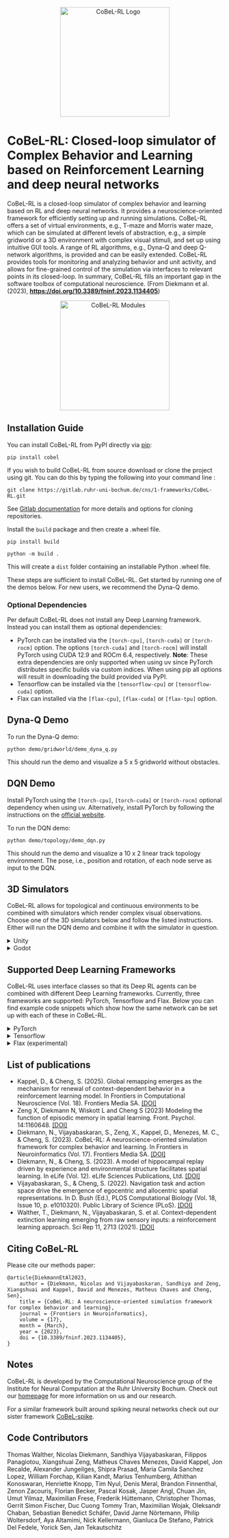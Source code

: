 <div align="center">
<img src="https://ruhr-uni-bochum.sciebo.de/s/dajogO0rVC3AOqO/download" alt="CoBeL-RL Logo" width="256"></img>
</div>

# CoBeL-RL: Closed-loop simulator of Complex Behavior and Learning based on Reinforcement Learning and deep neural networks

CoBeL-RL is a closed-loop simulator of complex behavior and learning based on RL and deep neural networks. It provides a neuroscience-oriented framework for efficiently setting up and running simulations. CoBeL-RL offers a set of virtual environments, e.g., T-maze and Morris water maze, which can be simulated at different levels of abstraction, e.g., a simple gridworld or a 3D environment with complex visual stimuli, and set up using intuitive GUI tools. A range of RL algorithms, e.g., Dyna-Q and deep Q-network algorithms, is provided and can be easily extended. CoBeL-RL provides tools for monitoring and analyzing behavior and unit activity, and allows for fine-grained control of the simulation via interfaces to relevant points in its closed-loop. In summary, CoBeL-RL fills an important gap in the software toolbox of computational neuroscience.
(From Diekmann et al. (2023), **https://doi.org/10.3389/fninf.2023.1134405**)

<div align="center">
<img src="https://ruhr-uni-bochum.sciebo.de/s/95Np7R9qDOTRsGT/download" alt="CoBeL-RL Modules" height="256"></img>
</div>

## Installation Guide

You can install CoBeL-RL from PyPI directly via [pip](https://pypi.org/project/pip/):

```
pip install cobel
```

If you wish to build CoBeL-RL from source download or clone the project using git. You can do this by typing the following into your command line : 

```
git clone https://gitlab.ruhr-uni-bochum.de/cns/1-frameworks/CoBeL-RL.git
```

See [Gitlab documentation](https://docs.gitlab.com/ee/gitlab-basics/start-using-git.html#clone-a-repository) for more details and options for cloning repositories.

Install the `build` package and then create a .wheel file.

```
pip install build
```
```
python -m build .
```

This will create a `dist` folder containing an installable Python .wheel file.


These steps are sufficient to install CoBeL-RL. Get started by running one of the demos below. For new users, we recommend the Dyna-Q demo.

### Optional Dependencies

Per default CoBeL-RL does not install any Deep Learning framework. Instead you can install them as optional dependencies:

 - PyTorch can be installed via the `[torch-cpu]`, `[torch-cuda]` or `[torch-rocm]` option. The options `[torch-cuda]` and `[torch-rocm]` will install PyTorch using CUDA 12.9 and ROCm 6.4, respectively. **Note**: These extra dependencies are only supported when using uv since PyTorch distributes specific builds via custom indices. When using pip all options will result in downloading the build provided via PyPI.
 - Tensorflow can be installed via the `[tensorflow-cpu]` or `[tensorflow-cuda]` option.
 - Flax can installed via the `[flax-cpu]`, `[flax-cuda]` or `[flax-tpu]` option.

## Dyna-Q Demo

To run the Dyna-Q demo:

```
python demo/gridworld/demo_dyna_q.py
```

This should run the demo and visualize a 5 x 5 gridworld without obstacles.

## DQN Demo

Install PyTorch using the `[torch-cpu]`, `[torch-cuda]` or `[torch-rocm]` optional dependency when using uv. Alternatively, install PyTorch by following the instructions on the [official website](https://pytorch.org/).

To run the DQN demo:

```
python demo/topology/demo_dqn.py
```

This should run the demo and visualize a 10 x 2 linear track topology environment.
The pose, i.e., position and rotation, of each node serve as input to the DQN.

## 3D Simulators

CoBeL-RL allows for topological and continuous environments to be combined
with simulators which render complex visual observations.
Choose one of the 3D simulators below and follow the listed instructions.
Either will run the DQN demo and combine it with the simulator in question.

<details>

<summary>
Unity
</summary>

Follow the installation instructions on the [Unity Simulator repository](https://gitlab.ruhr-uni-bochum.de/cns/3-small_projects/reinforcement_learning/unity-game-engine-interface).

You will need to set up an environment variable for the Unity path to run the demos.

```bash
export UNITY_EXECUTABLE="/path/to/unity/"
```

Alternatively, you can provide the path to the executable directly
in the demo script as a parameter to the simulator during initialization

```py
UnitySimulator('room', '/path/to/unity/', resize=(30, 1))
```

or as a command line argument.

```bash
python demo/unity/demo_dqn.py --executable /path/to/unity/
```

 </details> 
 
 <details>

<summary>
Godot
</summary>


Download the [Godot build](https://ruhr-uni-bochum.sciebo.de/s/dSGaGtflsNTqYRW) (Executable for Linux: /godot_simulator_build/godot.x86_64, and Windows: /godot_simulator_build/godot.exe).

You will need to set up an environment variable for the Godot path to run the demos.

```bash
export GODOT_EXECUTABLE="/path/to/godot/"
```

Alternatively, you can provide the path to the executable directly
in the demo script as a parameter to the simulator during initialization

```py
GodotSimulator('room.tscn', '/path/to/godot/', resize=(30, 1))
```

or as a command line argument.

```bash
python demo/godot/demo_dqn.py --executable /path/to/godot/
```
  
 </details>

## Supported Deep Learning Frameworks

CoBeL-RL uses interface classes so that its Deep RL agents can be combined with different Deep Learning frameworks.
Currently, three frameworks are supported: PyTorch, Tensorflow and Flax.
Below you can find example code snippets which show how the same network can be set up with each of these in CoBeL-RL.

<details>
<summary>
PyTorch
</summary>

```py
from torch import Tensor
from torch.nn import Linear
from torch.nn.functional import relu
from cobel.network import TorchNetwork

class Model(nn.Module):

    def __init__(self) -> None:
        super().__init__()
        self.hidden_1 = Linear(in_features=6, out_features=64)
        self.hidden_2 = Linear(in_features=64, out_features=64)
        self.output = Linear(in_features=64, out_features=4)
        self.double()

    def forward(self, layer_input: Tensor) -> Tensor:
        x = self.hidden_1(layer_input)
        x = relu(x)
        x = self.hidden_2(x)
        x = relu(x)
        x = self.output(x)

        return x

network = Model()
model = TorchNetwork(network)
```

</details>

<details>
<summary>
Tensorflow
</summary>

```py
from tensorflow.keras.models import Sequential
from tensorflow.keras.layers import Input, Dense
from cobel.network import KerasNetwork

network = Sequential([
    Input((6, )),
    Dense(64, activation='relu', name='hidden_1'),
    Dense(64, activation='relu', name='hidden_2'),
    Dense(4, name='output'),
])
network.compile(optimizer='adam', loss='mse')
model = KerasNetwork(network)
```

</details>

<details>
<summary>
Flax (experimental)
</summary>

```py
from flax.nnx import Module, Linear, Rngs, relu
from cobel.network import FlaxNetwork

class Model(Module):

    def __init__(self) -> None:
        rngs = Rngs(0)
        self.hidden_1 = Linear(6, 64, rngs=rngs)
        self.hidden_2 = Linear(64, 64, rngs=rngs)
        self.output = Linear(64, 4, rngs=rngs)

    def __call__(self, layer_input):
        x = self.hidden_1(layer_input)
        x = relu(x)
        x = self.hidden_2(x)
        x = relu(x)
        x = self.output(x)

        return x

network = Model()
model = FlaxNetwork(network)
```

</details>
 
## List of publications

* Kappel, D., & Cheng, S. (2025). Global remapping emerges as the mechanism for renewal of context-dependent behavior in a reinforcement learning model. In Frontiers in Computational Neuroscience (Vol. 18). Frontiers Media SA. [[DOI]](https://doi.org/10.3389/fncom.2024.1462110) 
* Zeng X, Diekmann N, Wiskott L and Cheng S (2023) Modeling the function of episodic memory in spatial learning. Front. Psychol. 14:1160648. [[DOI]]( https://doi.org/10.3389/fpsyg.2023.1160648)
* Diekmann, N., Vijayabaskaran, S., Zeng, X., Kappel, D., Menezes, M. C., & Cheng, S. (2023). CoBeL-RL: A neuroscience-oriented simulation framework for complex behavior and learning. In Frontiers in Neuroinformatics (Vol. 17). Frontiers Media SA. [[DOI]](https://doi.org/10.3389/fninf.2023.1134405)
* Diekmann, N., & Cheng, S. (2023). A model of hippocampal replay driven by experience and environmental structure facilitates spatial learning. In eLife (Vol. 12). eLife Sciences Publications, Ltd. [[DOI]](https://doi.org/10.7554/elife.82301) 
* Vijayabaskaran, S., & Cheng, S. (2022). Navigation task and action space drive the emergence of egocentric and allocentric spatial representations. In D. Bush (Ed.), PLOS Computational Biology (Vol. 18, Issue 10, p. e1010320). Public Library of Science (PLoS). [[DOI]](https://doi.org/10.1371/journal.pcbi.1010320) 
* Walther, T., Diekmann, N., Vijayabaskaran, S. et al. Context-dependent extinction learning emerging from raw sensory inputs: a reinforcement learning approach. Sci Rep 11, 2713 (2021). [[DOI]](https://doi.org/10.1038/s41598-021-81157-z) 

## Citing CoBeL-RL

Please cite our methods paper:

```
@article{DiekmannEtAl2023,
    author = {Diekmann, Nicolas and Vijayabaskaran, Sandhiya and Zeng, Xiangshuai and Kappel, David and Menezes, Matheus Chaves and Cheng, Sen},
    title = {CoBeL-RL: A neuroscience-oriented simulation framework for complex behavior and learning},
    journal = {Frontiers in Neuroinformatics},
    volume = {17},
    month = {March},
    year = {2023},
    doi = {10.3389/fninf.2023.1134405},
}
```

## Notes

CoBeL-RL is developed by the Computational Neuroscience group of the Institute for Neural Computation at the Ruhr University Bochum.
Check out our [homepage](https://www.ini.rub.de/research/groups/computational_neuroscience/) for more information on us and our research.

For a similar framework built around spiking neural networks check out our sister framework [CoBeL-spike](https://www.github.com/sencheng/CoBeL-spike).

## Code Contributors

Thomas Walther, Nicolas Diekmann, Sandhiya Vijayabaskaran, Filippos Panagiotou, Xiangshuai Zeng, Matheus Chaves Menezes, David Kappel, Jon Recalde, Alexander Jungeilges, Shipra Prasad, Maria Camila Sanchez Lopez, William Forchap, Kilian Kandt, Marius Tenhumberg, Athithan Konoswaran, Henriette Knopp, Tim Nyul, Denis Meral, Brandon Finnenthal, Zenon Zacouris, Florian Becker, Pascal Kosak, Jasper Angl, Chuan Jin, Umut Yilmaz, Maximilian Frese, Frederik Hüttemann, Christopher Thomas, Gerrit Simon Fischer, Duc Cuong Tommy Tran, Maximilian Wojak, Oleksandr Chaban, Sebastian Benedict Schäfer, David Jarne Nörtemann, Philip Woltersdorf, Aya Altamimi, Nick Kellermann, Gianluca De Stefano, Patrick Del Fedele, Yorick Sen, Jan Tekautschitz
